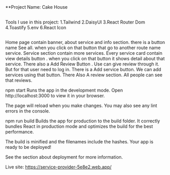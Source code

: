 ##
  **Project Name:
  Cake House
##
##
Tools I use in this project:
1.Tailwind
2.DaisyUI
3.React Router Dom
4.Toastify
5.env
6.React Icon
##

Home page contain banner, about service and info section. there is a button name See all. when you click on that button that go to another route name service. Service section contain more services. Every service card contain view details button . when you click on that button it shows detail about that service. There also a Add Review Button . Use can give review through it. But for that user need to log in. 
There is a Add service button. We can add services using that button.
There Also A review section. All people can see that reviews.



npm start
Runs the app in the development mode.
Open http://localhost:3000 to view it in your browser.

The page will reload when you make changes.
You may also see any lint errors in the console.



npm run build
Builds the app for production to the build folder.
It correctly bundles React in production mode and optimizes the build for the best performance.

The build is minified and the filenames include the hashes.
Your app is ready to be deployed!

See the section about deployment for more information.

Live site: https://service-provider-5e8e2.web.app/


